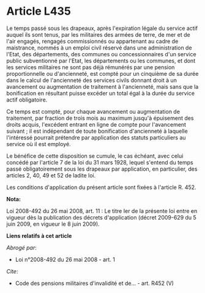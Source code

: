 # Article L435

Le temps passé sous les drapeaux, après l'expiration légale du service actif auquel ils sont tenus, par les militaires des
armées de terre, de mer et de l'air engagés, rengagés commissionnés ou appartenant au cadre de maistrance, nommés à un emploi
civil réservé dans une administration de l'Etat, des départements, des communes ou concessionnaires d'un service public
subventionné par l'Etat, les départements ou les communes, et dont les services militaires ne sont pas déjà rémunérés par une
pension proportionnelle ou d'ancienneté, est compté pour un cinquième de sa durée dans le calcul de l'ancienneté des services
civils donnant droit à un avancement ou augmentation de traitement à l'ancienneté, mais sans que la bonification en résultant
puisse excéder un total égal à la durée du service actif obligatoire. 

Ce temps est compté, pour chaque avancement ou augmentation de traitement, par fraction de trois mois au maximum jusqu'à
épuisement des droits acquis, l'excédent entrant en ligne de compte pour l'avancement suivant ; il est indépendant de toute
bonification d'ancienneté à laquelle l'intéressé pourrait prétendre par application des statuts particuliers au service où il
est employé. 

Le bénéfice de cette disposition se cumule, le cas échéant, avec celui concédé par l'article 7 de la loi du 31 mars 1928,
lequel s'entend du temps passé obligatoirement sous les drapeaux par application, en particulier, des articles 2, 40, 49 et
52 de ladite loi. 

Les conditions d'application du présent article sont fixées à l'article R. 452.

**Nota:**

Loi 2008-492 du 26 mai 2008, art. 11 : Le titre Ier de la présente loi entre en vigueur dès la publication des décrets
d'application (décret 2009-629 du 5 juin 2009, en vigueur le 8 juin 2009).

**Liens relatifs à cet article**

_Abrogé par_:

  - Loi n°2008-492 du 26 mai 2008 - art. 1

_Cite_:

  - Code des pensions militaires d'invalidité et de... - art. R452 (V)
